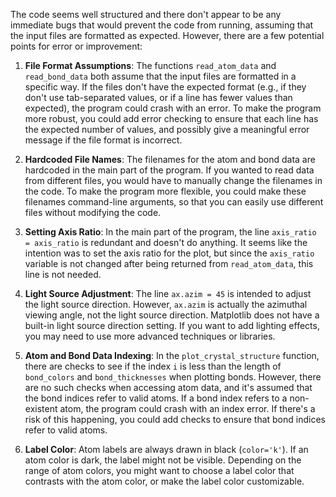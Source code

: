 The code seems well structured and there don't appear to be any immediate bugs that would prevent the code from running, assuming that the input files are formatted as expected. However, there are a few potential points for error or improvement:

1. **File Format Assumptions**: The functions `read_atom_data` and `read_bond_data` both assume that the input files are formatted in a specific way. If the files don't have the expected format (e.g., if they don't use tab-separated values, or if a line has fewer values than expected), the program could crash with an error. To make the program more robust, you could add error checking to ensure that each line has the expected number of values, and possibly give a meaningful error message if the file format is incorrect.

2. **Hardcoded File Names**: The filenames for the atom and bond data are hardcoded in the main part of the program. If you wanted to read data from different files, you would have to manually change the filenames in the code. To make the program more flexible, you could make these filenames command-line arguments, so that you can easily use different files without modifying the code.

3. **Setting Axis Ratio**: In the main part of the program, the line `axis_ratio = axis_ratio` is redundant and doesn't do anything. It seems like the intention was to set the axis ratio for the plot, but since the `axis_ratio` variable is not changed after being returned from `read_atom_data`, this line is not needed.

4. **Light Source Adjustment**: The line `ax.azim = 45` is intended to adjust the light source direction. However, `ax.azim` is actually the azimuthal viewing angle, not the light source direction. Matplotlib does not have a built-in light source direction setting. If you want to add lighting effects, you may need to use more advanced techniques or libraries.

5. **Atom and Bond Data Indexing**: In the `plot_crystal_structure` function, there are checks to see if the index `i` is less than the length of `bond_colors` and `bond_thicknesses` when plotting bonds. However, there are no such checks when accessing atom data, and it's assumed that the bond indices refer to valid atoms. If a bond index refers to a non-existent atom, the program could crash with an index error. If there's a risk of this happening, you could add checks to ensure that bond indices refer to valid atoms.

6. **Label Color**: Atom labels are always drawn in black (`color='k'`). If an atom color is dark, the label might not be visible. Depending on the range of atom colors, you might want to choose a label color that contrasts with the atom color, or make the label color customizable.